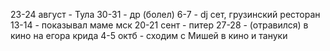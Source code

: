 23-24 август - Тула
30-31 - др (болел)
6-7 - dj сет, грузинский ресторан
13-14 - показывал маме мск
20-21 сент - питер
27-28 - (отравился) в кино на егора крида
4-5 октб - сходим с Мишей в кино и тануки